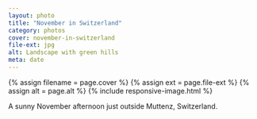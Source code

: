 ```yaml
---
layout: photo
title: "November in Switzerland"
category: photos
cover: november-in-switzerland
file-ext: jpg
alt: Landscape with green hills
meta: date
---
```


{% assign filename = page.cover %}
{% assign ext = page.file-ext %}
{% assign alt = page.alt %}
{% include responsive-image.html %}

A sunny November afternoon just outside Muttenz, Switzerland.
